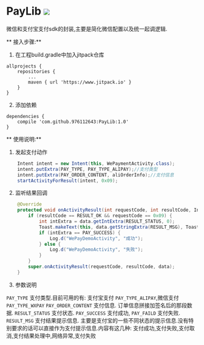 # PayLib [![](https://www.jitpack.io/v/976112643/PayLib.svg)](https://www.jitpack.io/#976112643/PayLib)

微信和支付宝支付sdk的封装,主要是简化微信配置以及统一起调逻辑.

** 接入步骤:**

1. 在工程build.gradle中加入jitpack仓库

```
allprojects {
	repositories {
		...
		maven { url 'https://www.jitpack.io' }
	}
}
```

2. 添加依赖

```
dependencies {
	compile 'com.github.976112643:PayLib:1.0'
}
```

** 使用说明:**
1. 发起支付动作

```java
    Intent intent = new Intent(this, WePaymentActivity.class);
    intent.putExtra(PAY_TYPE, PAY_TYPE_ALIPAY);//支付类型
    intent.putExtra(PAY_ORDER_CONTENT, aliOrderInfo);//支付信息
    startActivityForResult(intent, 0x09);
 ```

2. 监听结果回调

```java
    @Override
    protected void onActivityResult(int requestCode, int resultCode, Intent data) {
        if (resultCode == RESULT_OK && requestCode == 0x09) {
            int intExtra = data.getIntExtra(RESULT_STATUS, 0);
            Toast.makeText(this, data.getStringExtra(RESULT_MSG), Toast.LENGTH_SHORT).show();
            if (intExtra == PAY_SUCCESS) {
                Log.d("WePayDemoActivity", "成功");
            } else {
                Log.d("WePayDemoActivity", "失败");
            }
        }
        super.onActivityResult(requestCode, resultCode, data);
    }
```

3. 参数说明

`PAY_TYPE` 支付类型.目前可用的有: 支付宝支付 `PAY_TYPE_ALIPAY`,微信支付 `PAY_TYPE_WXPAY`
`PAY_ORDER_CONTENT` 支付信息. 订单信息拼接加签名后的那段数据.
`RESULT_STATUS` 支付状态. `PAY_SUCCESS` 支付成功, `PAY_FAILD` 支付失败.
`RESULT_MSG` 支付结果提示信息. 主要是支付宝的一些不同状态的提示信息.没有特别要求的话可以直接作为支付提示信息.内容有这几种: 支付成功,支付失败,支付取消,支付结果处理中,网络异常,支付失败



